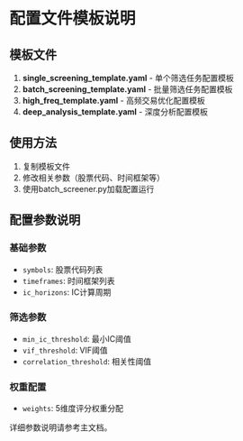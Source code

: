 # 配置文件模板说明

## 模板文件

1. **single_screening_template.yaml** - 单个筛选任务配置模板
2. **batch_screening_template.yaml** - 批量筛选任务配置模板
3. **high_freq_template.yaml** - 高频交易优化配置模板
4. **deep_analysis_template.yaml** - 深度分析配置模板

## 使用方法

1. 复制模板文件
2. 修改相关参数（股票代码、时间框架等）
3. 使用batch_screener.py加载配置运行

## 配置参数说明

### 基础参数
- `symbols`: 股票代码列表
- `timeframes`: 时间框架列表
- `ic_horizons`: IC计算周期

### 筛选参数
- `min_ic_threshold`: 最小IC阈值
- `vif_threshold`: VIF阈值
- `correlation_threshold`: 相关性阈值

### 权重配置
- `weights`: 5维度评分权重分配

详细参数说明请参考主文档。
